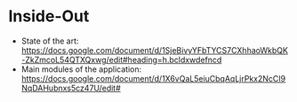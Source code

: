 # Inside-Out

- State of the art:
https://docs.google.com/document/d/1SjeBivyYFbTYCS7CXhhaoWkbQK-ZkZmcoL54QTXQxwg/edit#heading=h.bcldxwdefncd
- Main modules of the application: 
https://docs.google.com/document/d/1X6vQaL5eiuCbqAqLjrPkx2NcCI9NqDAHubnxs5cz47U/edit#
